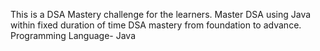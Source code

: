 This is a DSA Mastery challenge for the learners.
Master DSA using Java within fixed duration of time
DSA mastery from foundation to advance.
Programming Language- Java
